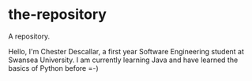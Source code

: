 # the-repository
A repository.

Hello, I'm Chester Descallar, a first year Software Engineering student at Swansea University. I am currently learning Java and have learned the basics of Python before =-)

